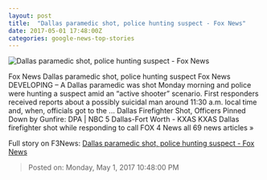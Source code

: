 ```yaml
---
layout: post
title:  "Dallas paramedic shot, police hunting suspect - Fox News"
date: 2017-05-01 17:48:00Z
categories: google-news-top-stories
---
```


![Dallas paramedic shot, police hunting suspect - Fox News](http://a57.foxnews.com/media2.foxnews.com/BrightCove/694940094001/2017/05/01/876/493/694940094001_5417822798001_5417816724001-vs.jpg?ve=1&tl=1)

Fox News Dallas paramedic shot, police hunting suspect Fox News DEVELOPING – A Dallas paramedic was shot Monday morning and police were hunting a suspect amid an “active shooter” scenario. First responders received reports about a possibly suicidal man around 11:30 a.m. local time and, when, officials got to the ... Dallas Firefighter Shot, Officers Pinned Down by Gunfire: DPA | NBC 5 Dallas-Fort Worth - KXAS KXAS Dallas firefighter shot while responding to call FOX 4 News all 69 news articles »


Full story on F3News: [Dallas paramedic shot, police hunting suspect - Fox News](http://www.f3nws.com/n/mhfzNC)

> Posted on: Monday, May 1, 2017 10:48:00 PM
